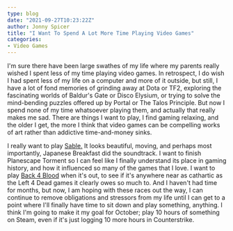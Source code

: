 ```yaml
---
type: blog
date: "2021-09-27T10:23:22Z"
author: Jonny Spicer
title: "I Want To Spend A Lot More Time Playing Video Games"
categories:
- Video Games
---
```

I'm sure there have been large swathes of my life where my parents really wished I spent less of my time playing video games. In retrospect, I do wish I had spent less of my life on a computer and more of it outside, but still, I have a lot of fond memories of grinding
away at Dota or TF2, exploring the fascinating worlds of Baldur's Gate or Disco Elysium, or trying to solve the mind-bending puzzles offered up by Portal or The Talos Principle. But now I spend none of my time whatsoever playing them, and actually that really makes me
sad. There are things I want to play, I find gaming relaxing, and the older I get, the more I think that video games can be compelling works of art rather than addictive time-and-money sinks.

I really want to play [Sable.](https://store.steampowered.com/app/757310/Sable/) It looks beautiful, moving, and perhaps most importantly, Japanese Breakfast did the soundtrack. I want to finish Planescape Torment so I can feel like I finally understand its place in
gaming history, and how it influenced so many of the games that I love. I want to play [Back 4 Blood](https://store.steampowered.com/app/924970/Back_4_Blood/) when it's out, to see if it's anywhere near as cathartic as the Left 4 Dead games it clearly owes so much to. And I haven't had time for months, but now, I am hoping
with these races out the way, I can continue to remove obligations and stressors from my life until I can get to a point where I'll finally have time to sit down and play something, anything. I think I'm going to make it my goal for October; play 10 hours of something on
Steam, even if it's just logging 10 more hours in Counterstrike.
